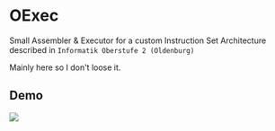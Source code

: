 # OExec

Small Assembler & Executor for a custom Instruction Set Architecture described in `Informatik Oberstufe 2 (Oldenburg)`

Mainly here so I don't loose it.

## Demo
![](https://gfycat.com/FancySeriousBlacknorwegianelkhound)

